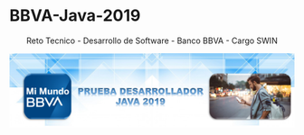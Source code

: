 # BBVA-Java-2019

<p align="center"> Reto Tecnico - Desarrollo de Software - Banco BBVA - Cargo SWIN   </p> 

<p align="center"> 
 <img src="web/images/Prueba BBVA.png" width="1000"/> 
</p> 
